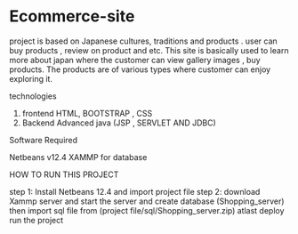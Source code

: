 # Ecommerce-site

project is based on Japanese cultures, traditions and products .
user can buy products , review on product and etc.
This site is basically used to learn more about japan where the customer can view gallery images ,
buy products. The products are of various types where customer can enjoy exploring it.

technologies 
1. frontend 
    HTML, BOOTSTRAP , CSS 
2. Backend 
    Advanced java (JSP , SERVLET AND JDBC)

Software Required 

Netbeans v12.4
XAMMP for database 


HOW TO RUN THIS PROJECT 

step 1: Install Netbeans 12.4 and import project file 
step 2: download Xammp server and start the server and create database (Shopping_server)   
        then import sql file from (project file/sql/Shopping_server.zip)
        atlast deploy  run  the project


